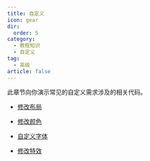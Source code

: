 ```yaml
---
title: 自定义
icon: gear
dir:
  order: 5
category:
  - 教程知识
  - 自定义
tag:
  - 高级
article: false
---
```


此章节向你演示常见的自定义需求涉及的相关代码。

- [修改布局](./layout.md)

- [修改颜色](./color.md)

- [自定义字体](./font.md)

- [修改特效](./effect.md)
